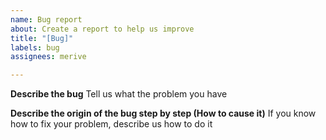 ```yaml
---
name: Bug report
about: Create a report to help us improve
title: "[Bug]"
labels: bug
assignees: merive

---
```


**Describe the bug**
Tell us what the problem you have

**Describe the origin of the bug step by step (How to cause it)**
If you know how to fix your problem, describe us how to do it
